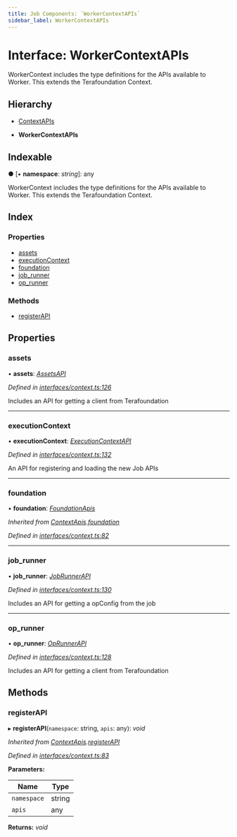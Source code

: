 ```yaml
---
title: Job Components: `WorkerContextAPIs`
sidebar_label: WorkerContextAPIs
---
```


# Interface: WorkerContextAPIs

WorkerContext includes the type definitions for
the APIs available to Worker.
This extends the Terafoundation Context.

## Hierarchy

  * [ContextAPIs](contextapis.md)

  * **WorkerContextAPIs**

## Indexable

● \[▪ **namespace**: *string*\]: any

WorkerContext includes the type definitions for
the APIs available to Worker.
This extends the Terafoundation Context.

## Index

### Properties

* [assets](workercontextapis.md#assets)
* [executionContext](workercontextapis.md#executioncontext)
* [foundation](workercontextapis.md#foundation)
* [job_runner](workercontextapis.md#job_runner)
* [op_runner](workercontextapis.md#op_runner)

### Methods

* [registerAPI](workercontextapis.md#registerapi)

## Properties

###  assets

• **assets**: *[AssetsAPI](assetsapi.md)*

*Defined in [interfaces/context.ts:126](https://github.com/terascope/teraslice/blob/fd211a8bb/packages/job-components/src/interfaces/context.ts#L126)*

Includes an API for getting a client from Terafoundation

___

###  executionContext

• **executionContext**: *[ExecutionContextAPI](../classes/executioncontextapi.md)*

*Defined in [interfaces/context.ts:132](https://github.com/terascope/teraslice/blob/fd211a8bb/packages/job-components/src/interfaces/context.ts#L132)*

An API for registering and loading the new Job APIs

___

###  foundation

• **foundation**: *[FoundationApis](foundationapis.md)*

*Inherited from [ContextApis](contextapis.md).[foundation](contextapis.md#foundation)*

*Defined in [interfaces/context.ts:82](https://github.com/terascope/teraslice/blob/fd211a8bb/packages/job-components/src/interfaces/context.ts#L82)*

___

###  job_runner

• **job_runner**: *[JobRunnerAPI](jobrunnerapi.md)*

*Defined in [interfaces/context.ts:130](https://github.com/terascope/teraslice/blob/fd211a8bb/packages/job-components/src/interfaces/context.ts#L130)*

Includes an API for getting a opConfig from the job

___

###  op_runner

• **op_runner**: *[OpRunnerAPI](oprunnerapi.md)*

*Defined in [interfaces/context.ts:128](https://github.com/terascope/teraslice/blob/fd211a8bb/packages/job-components/src/interfaces/context.ts#L128)*

Includes an API for getting a client from Terafoundation

## Methods

###  registerAPI

▸ **registerAPI**(`namespace`: string, `apis`: any): *void*

*Inherited from [ContextApis](contextapis.md).[registerAPI](contextapis.md#registerapi)*

*Defined in [interfaces/context.ts:83](https://github.com/terascope/teraslice/blob/fd211a8bb/packages/job-components/src/interfaces/context.ts#L83)*

**Parameters:**

Name | Type |
------ | ------ |
`namespace` | string |
`apis` | any |

**Returns:** *void*
